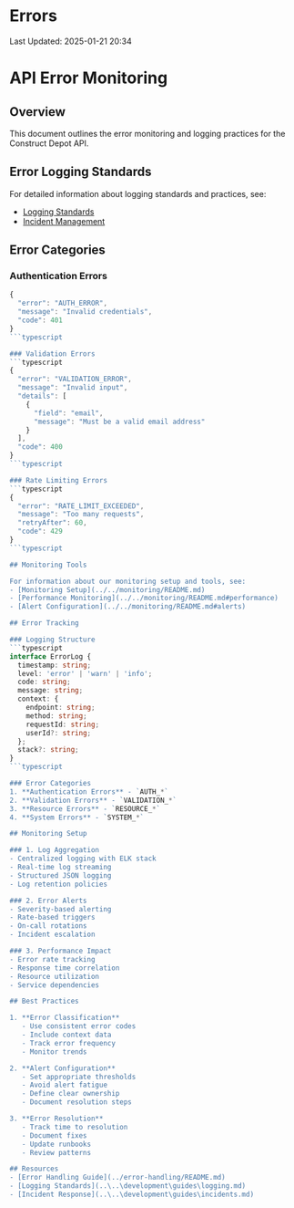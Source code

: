# Errors

Last Updated: 2025-01-21 20:34

# API Error Monitoring

## Overview

This document outlines the error monitoring and logging practices for the Construct Depot API.

## Error Logging Standards

For detailed information about logging standards and practices, see:
- [Logging Standards](../../monitoring/README.md#logging)
- [Incident Management](../../monitoring/README.md#incidents)

## Error Categories

### Authentication Errors
```typescript
{
  "error": "AUTH_ERROR",
  "message": "Invalid credentials",
  "code": 401
}
```typescript

### Validation Errors
```typescript
{
  "error": "VALIDATION_ERROR",
  "message": "Invalid input",
  "details": [
    {
      "field": "email",
      "message": "Must be a valid email address"
    }
  ],
  "code": 400
}
```typescript

### Rate Limiting Errors
```typescript
{
  "error": "RATE_LIMIT_EXCEEDED",
  "message": "Too many requests",
  "retryAfter": 60,
  "code": 429
}
```typescript

## Monitoring Tools

For information about our monitoring setup and tools, see:
- [Monitoring Setup](../../monitoring/README.md)
- [Performance Monitoring](../../monitoring/README.md#performance)
- [Alert Configuration](../../monitoring/README.md#alerts)

## Error Tracking

### Logging Structure
```typescript
interface ErrorLog {
  timestamp: string;
  level: 'error' | 'warn' | 'info';
  code: string;
  message: string;
  context: {
    endpoint: string;
    method: string;
    requestId: string;
    userId?: string;
  };
  stack?: string;
}
```typescript

### Error Categories
1. **Authentication Errors** - `AUTH_*`
2. **Validation Errors** - `VALIDATION_*`
3. **Resource Errors** - `RESOURCE_*`
4. **System Errors** - `SYSTEM_*`

## Monitoring Setup

### 1. Log Aggregation
- Centralized logging with ELK stack
- Real-time log streaming
- Structured JSON logging
- Log retention policies

### 2. Error Alerts
- Severity-based alerting
- Rate-based triggers
- On-call rotations
- Incident escalation

### 3. Performance Impact
- Error rate tracking
- Response time correlation
- Resource utilization
- Service dependencies

## Best Practices

1. **Error Classification**
   - Use consistent error codes
   - Include context data
   - Track error frequency
   - Monitor trends

2. **Alert Configuration**
   - Set appropriate thresholds
   - Avoid alert fatigue
   - Define clear ownership
   - Document resolution steps

3. **Error Resolution**
   - Track time to resolution
   - Document fixes
   - Update runbooks
   - Review patterns

## Resources
- [Error Handling Guide](../error-handling/README.md)
- [Logging Standards](..\..\development\guides\logging.md)
- [Incident Response](..\..\development\guides\incidents.md) 